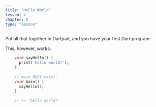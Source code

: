 ```yaml
---
title: "Hello World"
lesson: 4
chapter: 0
type: "lesson"
---
```


Put all that together in Dartpad, and you have your first Dart program:

This, however, works:
```dart
    void sayHello() {
      print('hello world!');
    }
    
    // main MUST exist.
    void main() {
      sayHello();
    }
    
    // => 'hello world!'
```